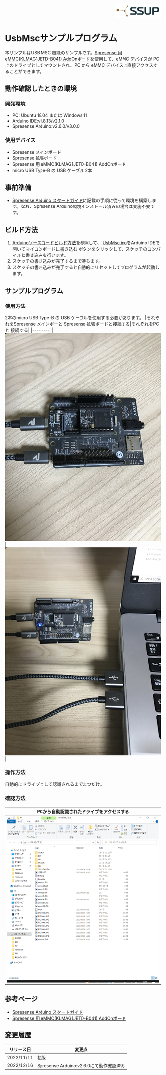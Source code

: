 <div align="right">
<a href="https://developer.sony.com/ja/develop/ssup/"><img src="../../../images/SSUPLOGO2.png" width="150"></a>
</div>

# UsbMscサンプルプログラム

本サンプルはUSB MSC 機能のサンプルです。[Spresense 用 eMMC(KLMAG1JETD-B041) AddOnボード](https://nextstep.official.ec/items/66602892)を使用して、eMMC デバイスが PC 上のドライブとしてマウントされ、PC から eMMC デバイスに直接アクセスすることができます。

## 動作確認したときの環境
### 開発環境
- PC: Ubuntu 18.04 または Windows 11
- Arduino IDE:v1.8.13/v2.1.0
- Spresense Arduino:v2.6.0/v3.0.0

### 使用デバイス
- Spresense メインボード
- Spresense 拡張ボード
- Spresense 用 eMMC(KLMAG1JETD-B041) AddOnボード
- micro USB Type-B の USB ケーブル 2本

## 事前準備
- [Spresense Arduino スタートガイド](https://developer.sony.com/develop/spresense/docs/arduino_set_up_ja.html)に記載の手順に従って環境を構築します。なお、Spresense Arduino環境インストール済みの場合は実施不要です。

## ビルド方法
1. [Arduinoソースコードビルド方法](https://developer.sony.com/develop/spresense/docs/arduino_set_up_ja.html#_led_%E3%81%AE%E3%82%B9%E3%82%B1%E3%83%83%E3%83%81%E3%82%92%E5%8B%95%E3%81%8B%E3%81%97%E3%81%A6%E3%81%BF%E3%82%8B)を参照して、
[UsbMsc.ino](./UsbMsc.ino)をArduino IDEで開いてマイコンボードに書き込む ボタンをクリックして、スケッチのコンパイルと書き込みを行います。
2. スケッチの書き込みが完了するまで待ちます。
3. スケッチの書き込みが完了すると自動的にリセットしてプログラムが起動します。

## サンプルプログラム

### 使用方法
2本のmicro USB Type-B の USB ケーブルを使用する必要があります。
|それぞれをSpresense メインボーと Spresense 拡張ボードと接続する|それぞれをPC と 接続する|
|----|----|
|![接続イメージ](images/1.JPG)|![接続イメージ2](images/2.JPG)|

### 操作方法
自動的にドライブとして認識されるまでまつだけ。

### 確認方法
|PCから自動認識されたドライブをアクセスする|
|----|
|![接続イメージ](images/3.png)|

## 参考ページ
- [Spresense Arduino スタートガイド](https://developer.sony.com/develop/spresense/docs/arduino_set_up_ja.html)
- [Spresense 用 eMMC(KLMAG1JETD-B041) AddOnボード](https://nextstep.official.ec/items/66602892)

## 変更履歴
|リリース日|変更点|
|----|----|
|2022/11/11|初版|
|2022/12/16|Spresense Arduino:v2.6.0にて動作確認済み|
